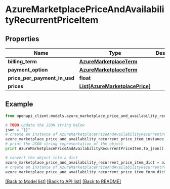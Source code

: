 # AzureMarketplacePriceAndAvailabilityRecurrentPriceItem


## Properties
Name | Type | Description | Notes
------------ | ------------- | ------------- | -------------
**billing_term** | [**AzureMarketplaceTerm**](AzureMarketplaceTerm.md) |  | [optional] 
**payment_option** | [**AzureMarketplaceTerm**](AzureMarketplaceTerm.md) |  | [optional] 
**price_per_payment_in_usd** | **float** |  | [optional] 
**prices** | [**List[AzureMarketplacePrice]**](AzureMarketplacePrice.md) |  | [optional] 

## Example

```python
from openapi_client.models.azure_marketplace_price_and_availability_recurrent_price_item import AzureMarketplacePriceAndAvailabilityRecurrentPriceItem

# TODO update the JSON string below
json = "{}"
# create an instance of AzureMarketplacePriceAndAvailabilityRecurrentPriceItem from a JSON string
azure_marketplace_price_and_availability_recurrent_price_item_instance = AzureMarketplacePriceAndAvailabilityRecurrentPriceItem.from_json(json)
# print the JSON string representation of the object
print AzureMarketplacePriceAndAvailabilityRecurrentPriceItem.to_json()

# convert the object into a dict
azure_marketplace_price_and_availability_recurrent_price_item_dict = azure_marketplace_price_and_availability_recurrent_price_item_instance.to_dict()
# create an instance of AzureMarketplacePriceAndAvailabilityRecurrentPriceItem from a dict
azure_marketplace_price_and_availability_recurrent_price_item_form_dict = azure_marketplace_price_and_availability_recurrent_price_item.from_dict(azure_marketplace_price_and_availability_recurrent_price_item_dict)
```
[[Back to Model list]](../README.md#documentation-for-models) [[Back to API list]](../README.md#documentation-for-api-endpoints) [[Back to README]](../README.md)


